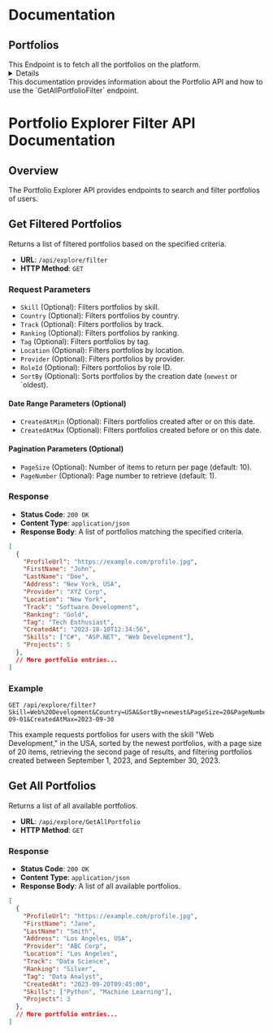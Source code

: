 # Documentation

## Portfolios

<summary>
This Endpoint is to fetch all the portfolios on the platform.
</summary>

<details>

### Get All Portfolios

- **GET** : `/api/explore/GetAllPortfolio` returns 
  ```
  {
  "data": [
    {
    "profileUrl": "Tremayne",
    "firstName": "Lincoln",
    "lastName": "Elinore",
    "address": "Uptonside, Oman",
    "provider": "Rhett",
    "location": "Uptonside",
    "ranking": "Beginner",
    "track": "Mobile",
    "tag": "British Indian Ocean Territory (Chagos Archipelago)",
    "skills": [],
    "projects": 0
  },
  {
    "profileUrl": "Tremayne",
    "firstName": "Lincoln",
    "lastName": "Elinore",
    "address": "Uptonside, Oman",
    "provider": "Rhett",
    "location": "Uptonside",
    "ranking": "Beginner",
    "track": "Mobile",
    "tag": "British Indian Ocean Territory (Chagos Archipelago)",
    "skills": [],
    "projects": 0
  }
    
  ],
  "message": "Items retireved successfully",
  "isSuccessful": true,
  "statusCode": 200
    }
  ```

- **GET** : `/api/explore/search/Jaclyn` returns
```
{
  "data": [
    {
    "profileUrl": "Tremayne",
    "firstName": "Lincoln",
    "lastName": "Elinore",
    "address": "Uptonside, Oman",
    "provider": "Rhett",
    "location": "Uptonside",
    "ranking": "Beginner",
    "track": "Mobile",
    "tag": "British Indian Ocean Territory (Chagos Archipelago)",
    "skills": [],
    "projects": 0
  }
  ],
  "message": "Items retireved successfully",
  "isSuccessful": true,
  "statusCode": 200
}
``` 


</details>
<summary>
This documentation provides information about the Portfolio API and how to use the `GetAllPortfolioFilter` endpoint.
</summary>

<detail>


# Portfolio Explorer Filter API Documentation

## Overview

The Portfolio Explorer API provides endpoints to search and filter portfolios of users.

## Get Filtered Portfolios

Returns a list of filtered portfolios based on the specified criteria.

- **URL**: `/api/explore/filter`
- **HTTP Method**: `GET`

### Request Parameters

- `Skill` (Optional): Filters portfolios by skill.
- `Country` (Optional): Filters portfolios by country.
- `Track` (Optional): Filters portfolios by track.
- `Ranking` (Optional): Filters portfolios by ranking.
- `Tag` (Optional): Filters portfolios by tag.
- `Location` (Optional): Filters portfolios by location.
- `Provider` (Optional): Filters portfolios by provider.
- `RoleId` (Optional): Filters portfolios by role ID.
- `SortBy` (Optional): Sorts portfolios by the creation date (`newest` or `oldest).

#### Date Range Parameters (Optional)

- `CreatedAtMin` (Optional): Filters portfolios created after or on this date.
- `CreatedAtMax` (Optional): Filters portfolios created before or on this date.

#### Pagination Parameters (Optional)

- `PageSize` (Optional): Number of items to return per page (default: 10).
- `PageNumber` (Optional): Page number to retrieve (default: 1).

### Response

- **Status Code**: `200 OK`
- **Content Type**: `application/json`
- **Response Body**: A list of portfolios matching the specified criteria.

```json
[
  {
    "ProfileUrl": "https://example.com/profile.jpg",
    "FirstName": "John",
    "LastName": "Doe",
    "Address": "New York, USA",
    "Provider": "XYZ Corp",
    "Location": "New York",
    "Track": "Software Development",
    "Ranking": "Gold",
    "Tag": "Tech Enthusiast",
    "CreatedAt": "2023-10-10T12:34:56",
    "Skills": ["C#", "ASP.NET", "Web Development"],
    "Projects": 5
  },
  // More portfolio entries...
]
```

### Example

```http
GET /api/explore/filter?Skill=Web%20Development&Country=USA&SortBy=newest&PageSize=20&PageNumber=2&CreatedAtMin=2023-09-01&CreatedAtMax=2023-09-30
```

This example requests portfolios for users with the skill "Web Development," in the USA, sorted by the newest portfolios, with a page size of 20 items, retrieving the second page of results, and filtering portfolios created between September 1, 2023, and September 30, 2023.

## Get All Portfolios

Returns a list of all available portfolios.

- **URL**: `/api/explore/GetAllPortfolio`
- **HTTP Method**: `GET`

### Response

- **Status Code**: `200 OK`
- **Content Type**: `application/json`
- **Response Body**: A list of all available portfolios.

```json
[
  {
    "ProfileUrl": "https://example.com/profile.jpg",
    "FirstName": "Jane",
    "LastName": "Smith",
    "Address": "Los Angeles, USA",
    "Provider": "ABC Corp",
    "Location": "Los Angeles",
    "Track": "Data Science",
    "Ranking": "Silver",
    "Tag": "Data Analyst",
    "CreatedAt": "2023-09-20T09:45:00",
    "Skills": ["Python", "Machine Learning"],
    "Projects": 3
  },
  // More portfolio entries...
]
```

</detail>